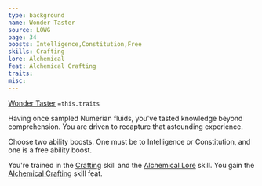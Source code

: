 ```yaml
---
type: background
name: Wonder Taster 
source: LOWG
page: 34
boosts: Intelligence,Constitution,Free
skills: Crafting
lore: Alchemical
feat: Alchemical Crafting
traits: 
misc: 
---
```


[Wonder Taster](###%20Wonder%20Taster)
`=this.traits`


Having once sampled Numerian fluids, you've tasted knowledge beyond comprehension. You are driven to recapture that astounding experience.

Choose two ability boosts. One must be to Intelligence or Constitution, and one is a free ability boost.

You're trained in the [Crafting](Crafting) skill and the [Alchemical Lore](Alchemical%20Lore) skill. You gain the [Alchemical Crafting](Alchemical%20Crafting) skill feat.


